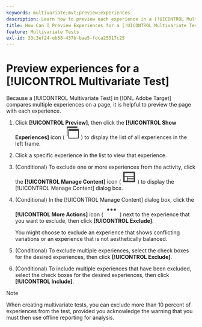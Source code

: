 ```yaml
---
keywords: multivariate;mvt;preview;experiences
description: Learn how to preview each experience in a [!UICONTROL Multivariate Test] (MVT) activity in [!DNL Adobe Target] using the [!UICONTROL Visual Experience Composer] (VEC).
title: How Can I Preview Experiences for a [!UICONTROL Multivariate Test] (MVT)?
feature: Multivariate Tests
exl-id: 33c3ef24-eb58-437b-bae5-fdca25317c25
---
```

# Preview experiences for a [!UICONTROL Multivariate Test]

Because a [!UICONTROL Multivariate Test] in [!DNL Adobe Target] compares multiple experiences on a page, it is helpful to preview the page with each experience.

1. Click **[!UICONTROL Preview]**, then click the **[!UICONTROL Show Experiences]** icon ( ![Show Experiences icon](/help/main/assets/icons/WebPages.svg) ) to display the list of all experiences in the left frame.

1. Click a specific experience in the list to view that experience.

1. (Conditional) To exclude one or more experiences from the activity, click the **[!UICONTROL Manage Content]** icon ( ![Manage Content icon](/help/main/assets/icons/Experience.svg) ) to display the [!UICONTROL Manage Content] dialog box.

1. (Conditional) In the [!UICONTROL Manage Content] dialog box, click the **[!UICONTROL More Actions]** icon ( ![More Actions icon](/help/main/assets/icons/MoreSmallList.svg) ) next to the experience that you want to exclude, then click **[!UICONTROL Exclude]**.

   You might choose to exclude an experience that shows conflicting variations or an experience that is not aesthetically balanced.

1. (Conditional) To exclude multiple experiences, select the check boxes for the desired experiences, then click **[!UICONTROL Exclude]**.

1. (Conditional) To include multiple experiences that have been excluded, select the check boxes for the desired experiences, then click **[!UICONTROL Include]**.

>[!NOTE]
>
>When creating multivariate tests, you can exclude more than 10 percent of experiences from the test, provided you acknowledge the warning that you must then use offline reporting for analysis.
